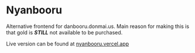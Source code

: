 # Nyanbooru

Alternative frontend for danbooru.donmai.us. Main reason for making this is that gold is **_STILL_** not available to be purchased.

Live version can be found at [nyanbooru.vercel.app](https://nyanbooru.vercel.app/)
